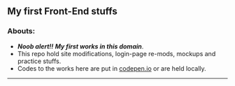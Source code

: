 ## My first Front-End stuffs

### Abouts: 
- _**Noob alert!!**_ _**My first works in this domain**_.
- This repo hold site modifications, login-page re-mods, mockups and practice stuffs. 
- Codes to the works here are put in [codepen.io](https://codepen.io/your-work) or are held locally.
***
